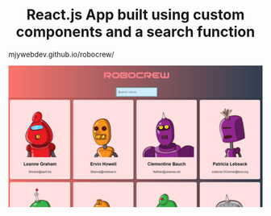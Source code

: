 <h1 align="center">React.js App built using custom components and a search function</h1>
<a align="center"> mjywebdev.github.io/robocrew/ </a>

![myimage-alt-tag](./image.JPG)
